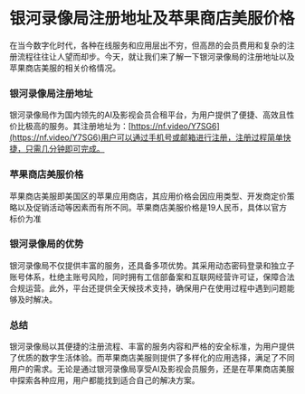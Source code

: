 # 银河录像局注册地址及苹果商店美服价格

在当今数字化时代，各种在线服务和应用层出不穷，但高昂的会员费用和复杂的注册流程往往让人望而却步。今天，就让我们来了解一下银河录像局的注册地址以及苹果商店美服的相关价格情况。

### 银河录像局注册地址

银河录像局作为国内领先的AI及影视会员合租平台，为用户提供了便捷、高效且性价比极高的服务。其注册地址为：[https://nf.video/Y7SG6](https://nf.video/Y7SG6)用户可以通过手机号或邮箱进行注册，注册过程简单快捷，只需几分钟即可完成。

### 苹果商店美服价格

苹果商店美服即美国区的苹果应用商店，其应用价格会因应用类型、开发商定价策略以及促销活动等因素而有所不同。苹果商店美服价格是19人民币，具体以官方标价为准

### 银河录像局的优势

银河录像局不仅提供丰富的服务，还具备多项优势。其采用动态密码登录和独立子账号体系，杜绝主账号风险，同时拥有工信部备案和互联网经营许可证，保障合法合规运营。此外，平台还提供全天候技术支持，确保用户在使用过程中遇到问题能够及时解决。

### 总结

银河录像局以其便捷的注册流程、丰富的服务内容和严格的安全标准，为用户提供了优质的数字生活体验。而苹果商店美服则提供了多样化的应用选择，满足了不同用户的需求。无论是通过银河录像局享受AI及影视会员服务，还是在苹果商店美服中探索各种应用，用户都能找到适合自己的解决方案。

